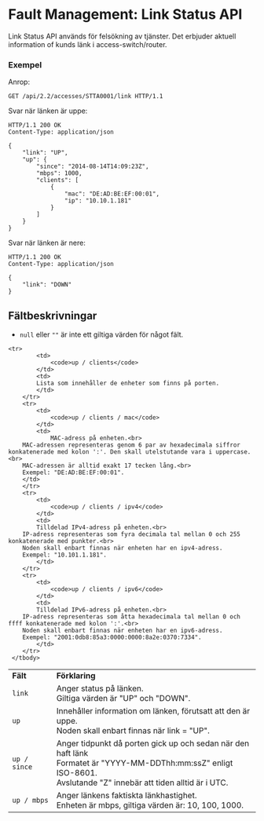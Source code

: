 # Fault Management: Link Status API

Link Status API används för felsökning av tjänster. Det erbjuder aktuell information of kunds länk i access-switch/router.

### Exempel

Anrop:

```http
GET /api/2.2/accesses/STTA0001/link HTTP/1.1
```

Svar när länken är uppe:

```http
HTTP/1.1 200 OK
Content-Type: application/json

{
	"link": "UP",
	"up": {
		"since": "2014-08-14T14:09:23Z",
		"mbps": 1000,
		"clients": [
			{
				"mac": "DE:AD:BE:EF:00:01",
				"ip": "10.10.1.181"
			}
		]
	}
}
```

Svar när länken är nere:

```http
HTTP/1.1 200 OK
Content-Type: application/json

{
	"link": "DOWN"
}
```

## Fältbeskrivningar

* `null` eller `""` är inte ett giltiga värden för något fält.

<table>
    <tbody>
        <tr>
            <td><strong>Fält</strong></td>
            <td><strong>Förklaring</strong></td>
        </tr>
	<tr>
            <td>
                <code>link</code>
            </td>
            <td>
	    	Anger status på länken.<br>
		Giltiga värden är "UP" och "DOWN".
            </td>
        </tr>
	<tr>
            <td>
                <code>up</code>
            </td>
            <td>
	    	Innehåller information om länken, förutsatt att den är uppe.<br>
		Noden skall enbart finnas när link = "UP".
            </td>
        </tr>
 	<tr>
            <td>
                <code>up / since</code>
            </td>
            <td>
                Anger tidpunkt då porten gick up och sedan när den haft länk<br>
		Formatet är "YYYY-MM-DDThh:mm:ssZ" enligt ISO-8601.<br>
		Avslutande "Z" innebär att tiden alltid är i UTC.
            </td>
        </tr>
        <tr>
            <td>
                <code>up / mbps</code>
            </td>
            <td>
	    	Anger länkens faktiskta länkhastighet.<br>
		Enheten är mbps, giltiga värden är: 10, 100, 1000.
            </td>
        </tr>

	<tr>
            <td>
                <code>up / clients</code>
            </td>
            <td>
	    	Lista som innehåller de enheter som finns på porten.
            </td>
        </tr>
        <tr>
            <td>
                <code>up / clients / mac</code>
            </td>
            <td>
            	MAC-adress på enheten.<br>
		MAC-adressen representeras genom 6 par av hexadecimala siffror konkatenerade med kolon ':'. Den skall utelstutande vara i uppercase.<br>
		MAC-adressen är alltid exakt 17 tecken lång.<br>
		Exempel: "DE:AD:BE:EF:00:01".  
	    </td>
        </tr>
        <tr>
            <td>
                <code>up / clients / ipv4</code>
            </td>
            <td>
	    	Tilldelad IPv4-adress på enheten.<br>
		IP-adress representeras som fyra decimala tal mellan 0 och 255 konkatenerade med punkter.<br>
		Noden skall enbart finnas när enheten har en ipv4-adress.
		Exempel: "10.101.1.181".
            </td>
        </tr>
        <tr>
            <td>
                <code>up / clients / ipv6</code>
            </td>
            <td>
	    	Tilldelad IPv6-adress på enheten.<br>
		IP-adress representeras som åtta hexadecimala tal mellan 0 och ffff konkatenerade med kolon ':'.<br>
		Noden skall enbart finnas när enheten har en ipv6-adress.
		Exempel: "2001:0db8:85a3:0000:0000:8a2e:0370:7334".
            </td>
        </tr>
     </tbody>
</table>

